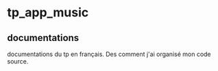 # tp_app_music

## documentations
documentations du tp en français. Des comment j'ai organisé mon code source.
